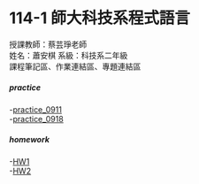 # 114-1 師大科技系程式語言
授課教師：蔡芸琤老師  
姓名：蕭安棋 系級：科技系二年級   
課程筆記區、作業連結區、專題連結區   

##### practice      
-[practice_0911](https://github.com/41371131h-chi/114-1-/blob/82c5f5863bc42a3e2f57533f45703d9aab470abc/%E4%BD%9C%E6%A5%AD1.ipynb)   
-[practice_0918](https://github.com/41371131h-chi/114-1-/blob/82c5f5863bc42a3e2f57533f45703d9aab470abc/%E4%BD%9C%E6%A5%AD1_0918.ipynb)    

##### homework
-[HW1](https://github.com/41371131h-chi/114-1-/blob/b82604ee9569177f89bcb37e50421b8c2fc8841c/HW1.ipynb)   
-[HW2](https://github.com/41371131h-chi/114-1-/blob/2fa614399b396af84bf11ff9a71311178bbe1328/HW2.ipynb)

